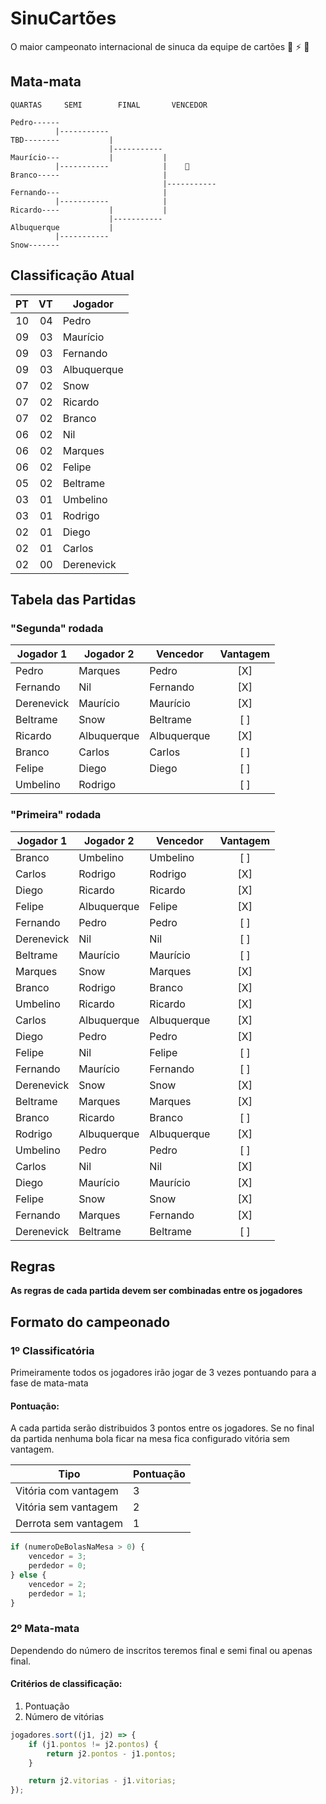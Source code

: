 # SinuCartões
O maior campeonato internacional de sinuca da equipe de cartões 🤘 ⚡️ 🎱

## Mata-mata

```
QUARTAS     SEMI        FINAL       VENCEDOR

Pedro------
          |-----------
TBD--------           |
                      |-----------
Maurício---           |           |
          |-----------            |    👑
Branco-----                       |
                                  |-----------
Fernando---                       |
          |-----------            |
Ricardo----           |           |
                      |-----------
Albuquerque           |
          |-----------
Snow-------

```

## Classificação Atual

| PT | VT | Jogador
| -: | -: | -------
| 10 | 04 | Pedro
| 09 | 03 | Maurício
| 09 | 03 | Fernando
| 09 | 03 | Albuquerque
| 07 | 02 | Snow
| 07 | 02 | Ricardo
| 07 | 02 | Branco
| 06 | 02 | Nil
| 06 | 02 | Marques
| 06 | 02 | Felipe
| 05 | 02 | Beltrame
| 03 | 01 | Umbelino
| 03 | 01 | Rodrigo
| 02 | 01 | Diego
| 02 | 01 | Carlos
| 02 | 00 | Derenevick

## Tabela das Partidas

### "Segunda" rodada

| Jogador 1   | Jogador 2   | Vencedor    | Vantagem
| ----------- | ----------- | ----------- | :------:
| Pedro       | Marques     | Pedro       | [X]
| Fernando    | Nil         | Fernando    | [X]
| Derenevick  | Maurício    | Maurício    | [X]
| Beltrame    | Snow        | Beltrame    | [ ]
| Ricardo     | Albuquerque | Albuquerque | [X]
| Branco      | Carlos      | Carlos      | [ ]
| Felipe      | Diego       | Diego       | [ ]
| Umbelino    | Rodrigo     |             | [ ]

### "Primeira" rodada

| Jogador 1   | Jogador 2   | Vencedor    | Vantagem
| ----------- | ----------- | ----------- | :------:
| Branco      | Umbelino    | Umbelino    | [ ]
| Carlos      | Rodrigo     | Rodrigo     | [X]
| Diego       | Ricardo     | Ricardo     | [X]
| Felipe      | Albuquerque | Felipe      | [X]
| Fernando    | Pedro       | Pedro       | [ ]
| Derenevick  | Nil         | Nil         | [ ]
| Beltrame    | Maurício    | Maurício    | [ ]
| Marques     | Snow        | Marques     | [X]
| Branco      | Rodrigo     | Branco      | [X]
| Umbelino    | Ricardo     | Ricardo     | [X]
| Carlos      | Albuquerque | Albuquerque | [X]
| Diego       | Pedro       | Pedro       | [X]
| Felipe      | Nil         | Felipe      | [ ]
| Fernando    | Maurício    | Fernando    | [ ]
| Derenevick  | Snow        | Snow        | [X]
| Beltrame    | Marques     | Marques     | [X]
| Branco      | Ricardo     | Branco      | [ ]
| Rodrigo     | Albuquerque | Albuquerque | [X]
| Umbelino    | Pedro       | Pedro       | [ ]
| Carlos      | Nil         | Nil         | [X]
| Diego       | Maurício    | Maurício    | [X]
| Felipe      | Snow        | Snow        | [X]
| Fernando    | Marques     | Fernando    | [X]
| Derenevick  | Beltrame    | Beltrame    | [ ]

## Regras
**As regras de cada partida devem ser combinadas entre os jogadores**

## Formato do campeonado
### 1º Classificatória
Primeiramente todos os jogadores irão jogar de 3 vezes pontuando para a fase de mata-mata

#### Pontuação:
A cada partida serão distribuidos 3 pontos entre os jogadores. Se no final da partida nenhuma bola ficar na mesa fica configurado vitória sem vantagem.

Tipo | Pontuação
---- | ---------
Vitória com vantagem | 3
Vitória sem vantagem | 2
Derrota sem vantagem | 1


```javascript
if (numeroDeBolasNaMesa > 0) {
    vencedor = 3;
    perdedor = 0;
} else {
    vencedor = 2;
    perdedor = 1;
} 
```


### 2º Mata-mata
Dependendo do número de inscritos teremos final e semi final ou apenas final.

#### Critérios de classificação:

1. Pontuação
2. Número de vitórias

```javascript
jogadores.sort((j1, j2) => {
    if (j1.pontos != j2.pontos) {
        return j2.pontos - j1.pontos;
    }

    return j2.vitorias - j1.vitorias;
});
```
